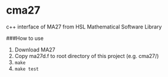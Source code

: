 cma27
=====

c++ interface of MA27 from HSL Mathematical Software Library

###How to use
1. Download MA27
2. Copy ma27d.f to root directory of this project (e.g. cma27/)
3. ```make```
4. ```make test```
